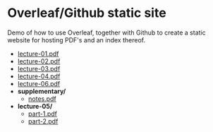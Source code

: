 # Overleaf/Github static site

Demo of how to use Overleaf, together with Github to create a static website for hosting PDF's and an index thereof.

<!-- filetree -->

 - [lecture-01.pdf](./lecture-01.pdf)
 - [lecture-02.pdf](./lecture-02.pdf)
 - [lecture-03.pdf](./lecture-03.pdf)
 - [lecture-04.pdf](./lecture-04.pdf)
 - [lecture-06.pdf](./lecture-06.pdf)
 - **supplementary/**
   - [notes.pdf](./supplementary/notes.pdf)
 - **lecture-05/**
   - [part-1.pdf](./lecture-05/part-1.pdf)
   - [part-2.pdf](./lecture-05/part-2.pdf)

<!-- filetreestop -->
